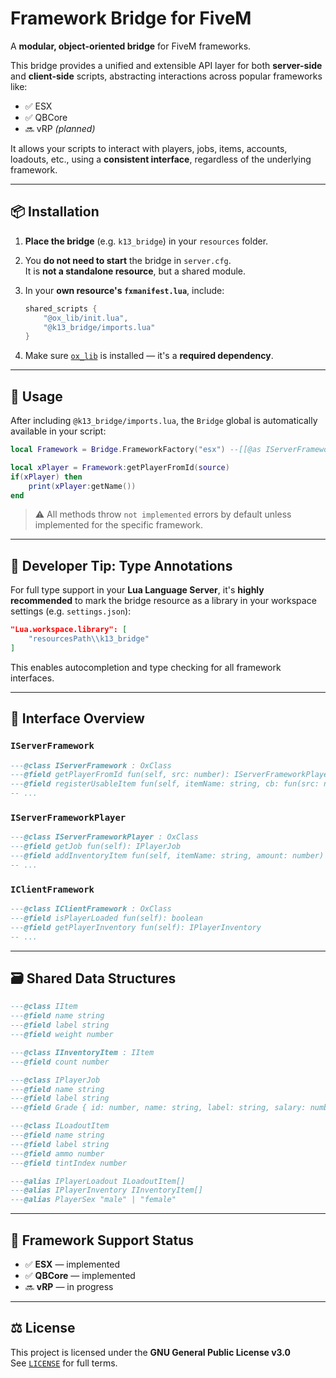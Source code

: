 # Framework Bridge for FiveM

A **modular, object-oriented bridge** for FiveM frameworks.

This bridge provides a unified and extensible API layer for both **server-side** and **client-side** scripts, abstracting interactions across popular frameworks like:

- ✅ ESX  
- ✅ QBCore  
- 🔜 vRP *(planned)*  

It allows your scripts to interact with players, jobs, items, accounts, loadouts, etc., using a **consistent interface**, regardless of the underlying framework.

---

## 📦 Installation

1. **Place the bridge** (e.g. `k13_bridge`) in your `resources` folder.

2. You **do not need to start** the bridge in `server.cfg`.  
   It is **not a standalone resource**, but a shared module.

3. In your **own resource's `fxmanifest.lua`**, include:

   ```lua
   shared_scripts {
       "@ox_lib/init.lua",
       "@k13_bridge/imports.lua"
   }
   ```

4. Make sure [`ox_lib`](https://github.com/CommunityOx/ox_lib) is installed — it's a **required dependency**.

---

## 🚀 Usage

After including `@k13_bridge/imports.lua`, the `Bridge` global is automatically available in your script:

```lua
local Framework = Bridge.FrameworkFactory("esx") --[[@as IServerFramework]]

local xPlayer = Framework:getPlayerFromId(source)
if(xPlayer) then
    print(xPlayer:getName())
end
```

> ⚠️ All methods throw `not implemented` errors by default unless implemented for the specific framework.

---

## 🧠 Developer Tip: Type Annotations

For full type support in your **Lua Language Server**, it's **highly recommended** to mark the bridge resource as a library in your workspace settings (e.g. `settings.json`):

```json
"Lua.workspace.library": [
    "resourcesPath\\k13_bridge"
]
```

This enables autocompletion and type checking for all framework interfaces.

---

## 🧩 Interface Overview

### `IServerFramework`

```lua
---@class IServerFramework : OxClass
---@field getPlayerFromId fun(self, src: number): IServerFrameworkPlayer?
---@field registerUsableItem fun(self, itemName: string, cb: fun(src: number))
-- ...
```

### `IServerFrameworkPlayer`

```lua
---@class IServerFrameworkPlayer : OxClass
---@field getJob fun(self): IPlayerJob
---@field addInventoryItem fun(self, itemName: string, amount: number)
-- ...
```

### `IClientFramework`

```lua
---@class IClientFramework : OxClass
---@field isPlayerLoaded fun(self): boolean
---@field getPlayerInventory fun(self): IPlayerInventory
-- ...
```

---

## 🗃️ Shared Data Structures

```lua
---@class IItem
---@field name string
---@field label string
---@field weight number

---@class IInventoryItem : IItem
---@field count number

---@class IPlayerJob
---@field name string
---@field label string
---@field Grade { id: number, name: string, label: string, salary: number }

---@class ILoadoutItem
---@field name string
---@field label string
---@field ammo number
---@field tintIndex number

---@alias IPlayerLoadout ILoadoutItem[]
---@alias IPlayerInventory IInventoryItem[]
---@alias PlayerSex "male" | "female"
```

---

## 🔌 Framework Support Status

- ✅ **ESX** — implemented
- ✅ **QBCore** — implemented
- 🔜 **vRP** — in progress

---

## ⚖️ License

This project is licensed under the **GNU General Public License v3.0**  
See [`LICENSE`](./LICENSE) for full terms.

